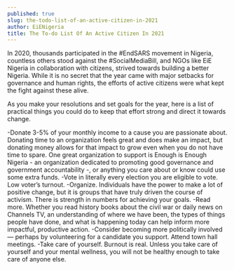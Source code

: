 ```yaml
---
published: true
slug: the-todo-list-of-an-active-citizen-in-2021
author: EiENigeria
title: The To-do List Of An Active Citizen In 2021
---
```

In 2020, thousands participated in the #EndSARS movement in Nigeria, countless others stood against the #SocialMediaBill, and NGOs like EiE Nigeria in collaboration with citizens, strived towards building a better Nigeria. While it is no secret that the year came with major setbacks for governance and human rights, the efforts of active citizens were what kept the fight against these alive.

As you make your resolutions and set goals for the year, here is a list of practical things you could do to keep that effort strong and direct it towards change.

-Donate 3-5% of your monthly income to a cause you are passionate about. Donating time to an organization feels great and does make an impact, but donating money allows for that impact to grow even when you do not have time to spare. One great organization to support is Enough is Enough Nigeria - an organization dedicated to promoting good governance and government accountability -, or anything you care about or know could use some extra funds.
-Vote in literally every election you are eligible to vote. Low voter’s turnout.
-Organize. Individuals have the power to make a lot of positive change, but it is groups that have truly driven the course of activism. There is strength in numbers for achieving your goals.
-Read more. Whether you read history books about the civil war or daily news on Channels TV, an understanding of where we have been, the types of things people have done, and what is happening today can help inform more impactful, productive action.
-Consider becoming more politically involved — perhaps by volunteering for a candidate you support. Attend town hall meetings.
-Take care of yourself. Burnout is real. Unless you take care of yourself and your mental wellness, you will not be healthy enough to take care of anyone else.

